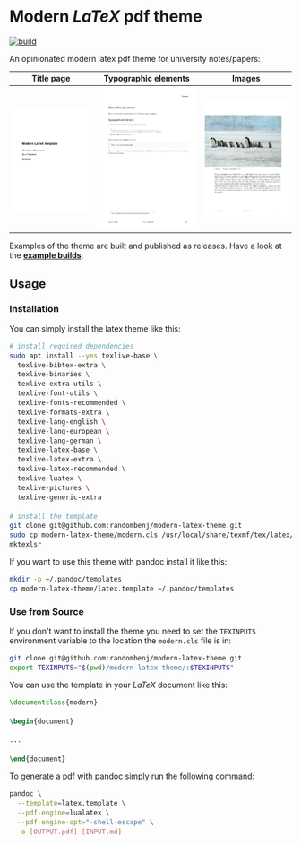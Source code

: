 # **Modern** *LaTeX* pdf theme

[![build](https://github.com/randombenj/modern-latex-theme/workflows/CI/badge.svg)](https://github.com/randombenj/modern-latex-theme/actions)

An opinionated modern latex pdf theme for university notes/papers:

| Title page  | Typographic elements | Images |
| :------------------: | :------------------: | :------------------: |
| ![title](example/img/title-page.png) | ![typographics](example/img/typographics.png) | ![images](example/img/images.png) |


Examples of the theme are built and published as releases.
Have a look at the **[example builds](https://github.com/randombenj/modern-latex-theme/releases)**.

## Usage

### Installation

You can simply install the latex theme like this:

```sh
# install required dependencies
sudo apt install --yes texlive-base \
  texlive-bibtex-extra \
  texlive-binaries \
  texlive-extra-utils \
  texlive-font-utils \
  texlive-fonts-recommended \
  texlive-formats-extra \
  texlive-lang-english \
  texlive-lang-european \
  texlive-lang-german \
  texlive-latex-base \
  texlive-latex-extra \
  texlive-latex-recommended \
  texlive-luatex \
  texlive-pictures \
  texlive-generic-extra

# install the template
git clone git@github.com:randombenj/modern-latex-theme.git
sudo cp modern-latex-theme/modern.cls /usr/local/share/texmf/tex/latex/
mktexlsr
```

If you want to use this theme with pandoc install it like this:

```sh
mkdir -p ~/.pandoc/templates
cp modern-latex-theme/latex.template ~/.pandoc/templates
```

### Use from Source

If you don't want to install the theme you need to set the `TEXINPUTS` environment variable to the location
the `modern.cls` file is in:

```sh
git clone git@github.com:randombenj/modern-latex-theme.git
export TEXINPUTS="$(pwd)/modern-latex-theme/:$TEXINPUTS"
```

You can use the template in your *LaTeX* document like this:

```tex
\documentclass{modern}

\begin{document}

...

\end{document}

```

To generate a pdf with pandoc simply run the following command:

```sh
pandoc \
  --template=latex.template \
  --pdf-engine=lualatex \
  --pdf-engine-opt="-shell-escape" \
  -o [OUTPUT.pdf] [INPUT.md]
```

